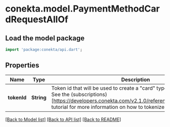 # conekta.model.PaymentMethodCardRequestAllOf

## Load the model package
```dart
import 'package:conekta/api.dart';
```

## Properties
Name | Type | Description | Notes
------------ | ------------- | ------------- | -------------
**tokenId** | **String** | Token id that will be used to create a \"card\" type payment method. See the (subscriptions)[https://developers.conekta.com/v2.1.0/reference/createsubscription] tutorial for more information on how to tokenize cards. | [optional] 

[[Back to Model list]](../README.md#documentation-for-models) [[Back to API list]](../README.md#documentation-for-api-endpoints) [[Back to README]](../README.md)


